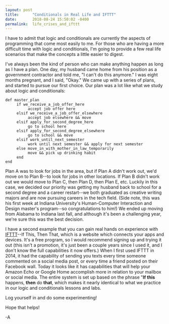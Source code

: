 ```yaml
---
layout: post
title:      "Conditionals in Real Life and IFTTT"
date:       2018-08-24 15:50:02 -0400
permalink:  life_crises_and_ifttt
---
```



I have to admit that logic and conditionals are currently the aspects of programming that come most easily to me. For those who are having a more difficult time with logic and conditionals, I'm going to provide a few real life scenarios that make the concepts a little easier to digest.

I've always been the kind of person who can make anything happen as long as I have a plan. One day, my husband came home from his position as a government contractor and told me, "I can't do this anymore." I was eight months pregnant, and I said, "Okay." We came up with a series of plans, and started to pursue our first choice. Our plan was a lot like what we study about logic and conditionals: 

```
def master_plan
     if we_receive_a_job_offer_here
          accept job offer here
     elsif we_receive_a_job_offer_elsewhere
          accept job elsewhere && move
     elsif apply_for_second_degree_here
          go to school here
     elsif apply_for_second_degree_elsewhere
          go to school && move
     elsif work_until_next_semester
          work until next semester && apply for next semester
     else move_in_with_mother_in_law_temporarily
          move && pick up drinking habit
     end
end
```

Plan A was to look for jobs in the area, but if Plan A didn't work out, we'd move on to Plan B--to look for jobs in other locations. If Plan B didn't work out we would move to Plan C, then Plan D, then Plan E, etc. Luckily in this case, we decided our priority was getting my husband back to school for a second degree and a career restart--we both graduated as creative writing majors and are now pursuing careers in the tech field. (Side note, this was his first week at Indiana University's Human-Computer Interaction and Design master's program--so congratulations to him!) We ended up moving from Alabama to Indiana last fall, and although it's been a challenging year, we're sure this was the best decision. 

I have a second example that you can gain real hands on experience with [IFTTT](https://ifttt.com/)--If This, Then That, which is a website which connects your apps and devices. It's a free program, so I would recommend signing up and trying it out (this isn't a promotion, it's just been a couple years since I used it, and I don't know the full capabilities it now offers.) When I first used IFTTT in 2014, it had the capability of sending you texts every time someone commented on a social media post, or every time a friend posted on their Facebook wall. Today it looks like it has capabilities that will help your Amazon Echo or Google Home accomplish more in relation to your mailbox or social media. The entire system is set up based on the phrase "**If this** happens, **then** do **that**, which makes it nearly identical to what we practice in our logic and conditionals lessons and labs. 

Log yourself in and do some experimenting!

Hope that helps!

-A


